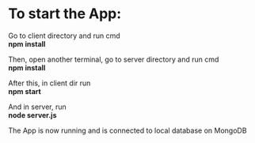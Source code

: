 # To start the App:
Go to client directory and run cmd <br>
<b>npm install</b>

Then, open another terminal, go to server directory and run cmd <br>
<b>npm install</b>

After this, in client dir run <br>
<b>npm start</b>

And in server, run <br>
<b>node server.js</b>

The App is now running and is connected to local database on MongoDB
